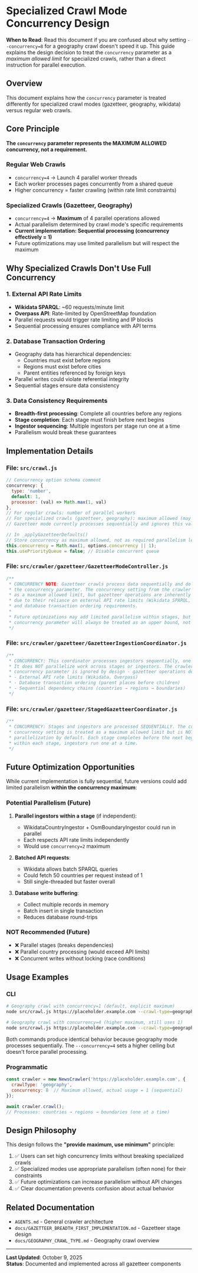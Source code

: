 # Specialized Crawl Mode Concurrency Design

**When to Read**: Read this document if you are confused about why setting `--concurrency=8` for a geography crawl doesn't speed it up. This guide explains the design decision to treat the `concurrency` parameter as a *maximum allowed limit* for specialized crawls, rather than a direct instruction for parallel execution.

## Overview

This document explains how the `concurrency` parameter is treated differently for specialized crawl modes (gazetteer, geography, wikidata) versus regular web crawls.

## Core Principle

**The `concurrency` parameter represents the MAXIMUM ALLOWED concurrency, not a requirement.**

### Regular Web Crawls
- `concurrency=4` → Launch 4 parallel worker threads
- Each worker processes pages concurrently from a shared queue
- Higher concurrency = faster crawling (within rate limit constraints)

### Specialized Crawls (Gazetteer, Geography)
- `concurrency=4` → **Maximum** of 4 parallel operations allowed
- Actual parallelism determined by crawl mode's specific requirements
- **Current implementation: Sequential processing (concurrency effectively = 1)**
- Future optimizations may use limited parallelism but will respect the maximum

## Why Specialized Crawls Don't Use Full Concurrency

### 1. External API Rate Limits
- **Wikidata SPARQL**: ~60 requests/minute limit
- **Overpass API**: Rate-limited by OpenStreetMap foundation
- Parallel requests would trigger rate limiting and IP blocks
- Sequential processing ensures compliance with API terms

### 2. Database Transaction Ordering
- Geography data has hierarchical dependencies:
  - Countries must exist before regions
  - Regions must exist before cities
  - Parent entities referenced by foreign keys
- Parallel writes could violate referential integrity
- Sequential stages ensure data consistency

### 3. Data Consistency Requirements
- **Breadth-first processing**: Complete all countries before any regions
- **Stage completion**: Each stage must finish before next begins
- **Ingestor sequencing**: Multiple ingestors per stage run one at a time
- Parallelism would break these guarantees

## Implementation Details

### File: `src/crawl.js`

```javascript
// Concurrency option schema comment
concurrency: { 
  type: 'number', 
  default: 1, 
  processor: (val) => Math.max(1, val) 
},
// For regular crawls: number of parallel workers
// For specialized crawls (gazetteer, geography): maximum allowed (may use less)
// Gazetteer mode currently processes sequentially and ignores this value

// In _applyGazetteerDefaults()
// Store concurrency as maximum allowed, not as required parallelism level
this.concurrency = Math.max(1, options.concurrency || 1);
this.usePriorityQueue = false; // Disable concurrent queue
```

### File: `src/crawler/gazetteer/GazetteerModeController.js`

```javascript
/**
 * CONCURRENCY NOTE: Gazetteer crawls process data sequentially and do NOT use
 * the concurrency parameter. The concurrency setting from the crawler is treated
 * as a maximum allowed limit, but gazetteer operations are inherently sequential
 * due to their reliance on external API rate limits (Wikidata SPARQL, Overpass API)
 * and database transaction ordering requirements.
 * 
 * Future optimizations may add limited parallelism within stages, but the
 * concurrency parameter will always be treated as an upper bound, not a requirement.
 */
```

### File: `src/crawler/gazetteer/GazetteerIngestionCoordinator.js`

```javascript
/**
 * CONCURRENCY: This coordinator processes ingestors sequentially, one at a time.
 * It does NOT parallelize work across stages or ingestors. The crawler's
 * concurrency parameter is ignored by design - gazetteer operations depend on:
 * - External API rate limits (Wikidata, Overpass)
 * - Database transaction ordering (parent places before children)
 * - Sequential dependency chains (countries → regions → boundaries)
 */
```

### File: `src/crawler/gazetteer/StagedGazetteerCoordinator.js`

```javascript
/**
 * CONCURRENCY: Stages and ingestors are processed SEQUENTIALLY. The crawler's
 * concurrency setting is treated as a maximum allowed limit but is NOT used for
 * parallelization by default. Each stage completes before the next begins, and
 * within each stage, ingestors run one at a time.
 */
```

## Future Optimization Opportunities

While current implementation is fully sequential, future versions could add limited parallelism **within the concurrency maximum**:

### Potential Parallelism (Future)
1. **Parallel ingestors within a stage** (if independent):
   - WikidataCountryIngestor + OsmBoundaryIngestor could run in parallel
   - Each respects API rate limits independently
   - Would use `concurrency=2` maximum

2. **Batched API requests**:
   - Wikidata allows batch SPARQL queries
   - Could fetch 50 countries per request instead of 1
   - Still single-threaded but faster overall

3. **Database write buffering**:
   - Collect multiple records in memory
   - Batch insert in single transaction
   - Reduces database round-trips

### NOT Recommended (Future)
- ❌ Parallel stages (breaks dependencies)
- ❌ Parallel country processing (would exceed API limits)
- ❌ Concurrent writes without locking (race conditions)

## Usage Examples

### CLI
```bash
# Geography crawl with concurrency=1 (default, explicit maximum)
node src/crawl.js https://placeholder.example.com --crawl-type=geography --concurrency=1

# Geography crawl with concurrency=4 (higher maximum, still uses 1)
node src/crawl.js https://placeholder.example.com --crawl-type=geography --concurrency=4
```

Both commands produce identical behavior because geography mode processes sequentially. The `--concurrency=4` sets a higher ceiling but doesn't force parallel processing.

### Programmatic
```javascript
const crawler = new NewsCrawler('https://placeholder.example.com', {
  crawlType: 'geography',
  concurrency: 8  // Maximum allowed, actual usage = 1 (sequential)
});

await crawler.crawl();
// Processes: countries → regions → boundaries (one at a time)
```

## Design Philosophy

This design follows the **"provide maximum, use minimum"** principle:

1. ✅ Users can set high concurrency limits without breaking specialized crawls
2. ✅ Specialized modes use appropriate parallelism (often none) for their constraints
3. ✅ Future optimizations can increase parallelism without API changes
4. ✅ Clear documentation prevents confusion about actual behavior

## Related Documentation

- `AGENTS.md` - General crawler architecture
- `docs/GAZETTEER_BREADTH_FIRST_IMPLEMENTATION.md` - Gazetteer stage design
- `docs/GEOGRAPHY_CRAWL_TYPE.md` - Geography crawl overview

---

**Last Updated**: October 9, 2025  
**Status**: Documented and implemented across all gazetteer components
